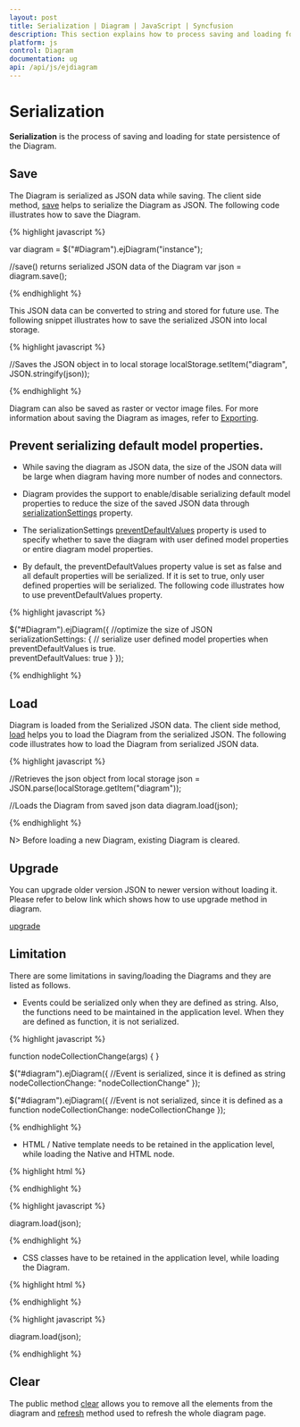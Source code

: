 ```yaml
---
layout: post
title: Serialization | Diagram | JavaScript | Syncfusion
description: This section explains how to process saving and loading for state persistence of the ejDiagram.
platform: js
control: Diagram
documentation: ug
api: /api/js/ejdiagram
---
```


# Serialization

**Serialization** is the process of saving and loading for state persistence of the Diagram.

## Save

The Diagram is serialized as JSON data while saving. The client side method, [save](/api/js/ejdiagram#methods:save "save") helps to serialize the Diagram as JSON. The following code illustrates how to save the Diagram.

{% highlight javascript %}

var diagram = $("#Diagram").ejDiagram("instance");

//save() returns serialized JSON data of the Diagram
var json = diagram.save();

{% endhighlight %}

This JSON data can be converted to string and stored for future use. The following snippet illustrates how to save the serialized JSON into local storage.

{% highlight javascript %}

//Saves the JSON object in to local storage
localStorage.setItem("diagram", JSON.stringify(json));

{% endhighlight %}

Diagram can also be saved as raster or vector image files. For more information about saving the Diagram as images, refer to [Exporting](/js/Diagram/Exporting "Exporting").

## Prevent serializing default model properties.

* While saving the diagram as JSON data, the size of the JSON data will be large when diagram having more number of nodes and connectors. 

* Diagram provides the support to enable/disable serializing default model properties to reduce the size of the saved JSON data through [serializationSettings](/api/js/ejdiagram#members:serializationsettings "serializationSettings") property.

* The serializationSettings [preventDefaultValues](/api/js/ejdiagram#members:serializationsettings-preventdefaultvalues "preventDefaultValues") property is used to specify whether to save the diagram with user defined model properties or entire diagram model properties.

* By default, the preventDefaultValues property value is set as false and all default properties will be serialized. If it is set to true, only user defined properties will be serialized. The following code illustrates how to use preventDefaultValues property.

{% highlight javascript %}

$("#Diagram").ejDiagram({
         //optimize the size of JSON  
         serializationSettings: {
         // serialize user defined model properties when preventDefaultValues is true.  
         preventDefaultValues: true
      }
 });

{% endhighlight %}

## Load

Diagram is loaded from the Serialized JSON data. The client side method, [load](/api/js/ejdiagram#methods:load "load") helps you to load the Diagram from the serialized JSON. The following code illustrates how to load the Diagram from serialized JSON data.

{% highlight javascript %}

//Retrieves the json object from local storage
json = JSON.parse(localStorage.getItem("diagram"));

//Loads the Diagram from saved json data
diagram.load(json);

{% endhighlight %}

N> Before loading a new Diagram, existing Diagram is cleared.

## Upgrade

You can upgrade older version JSON to newer version without loading it. Please refer to below link which shows how to use upgrade method in diagram.

[upgrade](/api/js/ejdiagram#methods:upgrade "upgrade")

## Limitation

There are some limitations in saving/loading the Diagrams and they are listed as follows.

* Events could be serialized only when they are defined as string. Also, the functions need to be maintained in the application level.
When they are defined as function, it is not serialized.

{% highlight javascript %}

function nodeCollectionChange(args) {
}

$("#diagram").ejDiagram({
	//Event is serialized, since it is defined as string
	nodeCollectionChange: "nodeCollectionChange"
});

$("#diagram").ejDiagram({
	//Event is not serialized, since it is defined as a function
	nodeCollectionChange: nodeCollectionChange
});

{% endhighlight %}

* HTML / Native template needs to be retained in the application level, while loading the Native and HTML node.

{% highlight html %}

<!-- Template content needs to be retained while loading the diagram.-->
<script id="htmlTemplate" type="text/x-jsrender">
	<div>
		<input type="button" value="button" style="color: #ffffff; background-color: #fbb139; border-color: #f89b1c" />
	</div>
</script>

{% endhighlight %}

{% highlight javascript %}

diagram.load(json);

{% endhighlight %}

* CSS classes have to be retained in the application level, while loading the Diagram.

{% highlight html %}

<style>
	<!-- css class needs to be retained while loading the Diagram.-->
	.nodeCss {
		fill: black;
		stroke: cyan;
	}
</style>

{% endhighlight %}

{% highlight javascript %}

diagram.load(json);

{% endhighlight %}


## Clear

The public method [clear](/api/js/ejdiagram#methods:clear "clear") allows you to remove all the elements from the diagram and [refresh](/api/js/ejdiagram#methods:refresh "refresh") method used to refresh the whole diagram page.